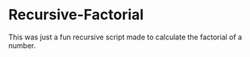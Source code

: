 # Recursive-Factorial

This was just a fun recursive script made to calculate the factorial of a number.
